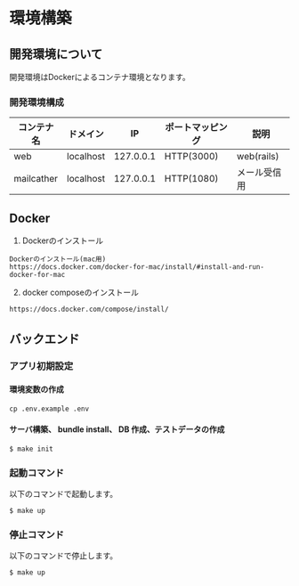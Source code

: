 # 環境構築
## 開発環境について

開発環境はDockerによるコンテナ環境となります。

### 開発環境構成

コンテナ名  | ドメイン         | IP       | ポートマッピング            | 説明
------ | ------------------ | --------- | ------------------- | ----------------
web    | localhost   | 127.0.0.1 | HTTP(3000) | web(rails)
mailcather    | localhost   | 127.0.0.1 | HTTP(1080) | メール受信用

## Docker
1. Dockerのインストール

  ```
  Dockerのインストール(mac用)
  https://docs.docker.com/docker-for-mac/install/#install-and-run-docker-for-mac
  ```

2. docker composeのインストール

  ```
  https://docs.docker.com/compose/install/
  ```
## バックエンド
### アプリ初期設定
#### 環境変数の作成
```
cp .env.example .env

```
#### サーバ構築、 bundle install、 DB 作成、テストデータの作成
```
$ make init
```

### 起動コマンド

以下のコマンドで起動します。

```
$ make up
```

### 停止コマンド

以下のコマンドで停止します。

```
$ make up
```
